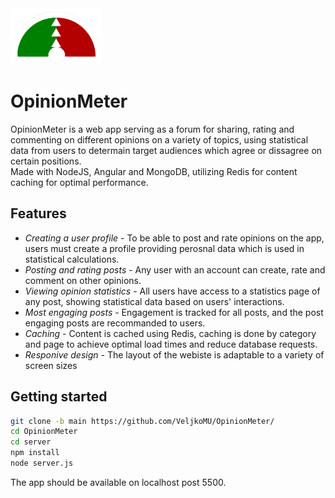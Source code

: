 <img src="/client/src/assets/logo.png" alt="Chamel Code logo" height="90">

# OpinionMeter
OpinionMeter is a web app serving as a forum for sharing, rating and commenting on different opinions on a variety of topics, using statistical data from users to determain target audiences which agree or dissagree on certain positions. <br>Made with NodeJS, Angular and MongoDB, utilizing Redis for content caching for optimal performance.

## Features

* *Creating a user profile* - To be able to post and rate opinions on the app, users must create a profile providing perosnal data which is used in statistical calculations.
*  *Posting and rating posts* - Any user with an account can create, rate and comment on other opinions.
*  *Viewing opinion statistics* - All users have access to a statistics page of any post, showing statistical data based on users' interactions.
*  *Most engaging posts* - Engagement is tracked for all posts, and the post engaging posts are recommanded to users.
*  *Caching* - Content is cached using Redis, caching is done by category and page to achieve optimal load times and reduce database requests.
*  *Responive design* - The layout of the webiste is adaptable to a variety of screen sizes

## Getting started
```sh
git clone -b main https://github.com/VeljkoMU/OpinionMeter/
cd OpinionMeter
cd server
npm install
node server.js
```
The app should be available on localhost post 5500.
  
